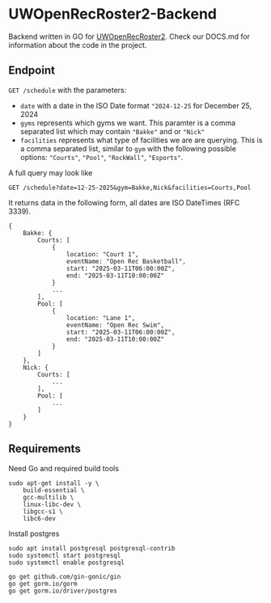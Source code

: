 # UWOpenRecRoster2-Backend

Backend written in GO for [UWOpenRecRoster2](https://github.com/HaydenDippL/UWOpenRecRoster2). Check our DOCS.md for information about the code in the project.

## Endpoint

`GET /schedule` with the parameters:

- `date` with a date in the ISO Date format `"2024-12-25` for December 25, 2024
- `gyms` represents which gyms we want. This paramter is a comma separated list which may contain `"Bakke"` and or `"Nick"`
- `facilities` represents what type of facilities we are are querying. This is a comma separated list, similar to `gym` with the following possible options: `"Courts"`, `"Pool"`, `"RockWall"`, `"Esports"`.

A full query may look like 

`GET /schedule?date=12-25-2025&gym=Bakke,Nick&facilities=Courts,Pool`

It returns data in the following form, all dates are ISO DateTimes (RFC 3339).

```
{
    Bakke: {
        Courts: [
            {
                location: "Court 1",
                eventName: "Open Rec Basketball",
                start: "2025-03-11T06:00:00Z",
                end: "2025-03-11T10:00:00Z"
            }
            ...
        ],
        Pool: [
            {
                location: "Lane 1",
                eventName: "Open Rec Swim",
                start: "2025-03-11T06:00:00Z",
                end: "2025-03-11T10:00:00Z"
            }
        ]
    },
    Nick: {
        Courts: [
            ...
        ],
        Pool: [
            ...
        ]
    }
}
```

## Requirements

Need Go and required build tools

```
sudo apt-get install -y \
    build-essential \
    gcc-multilib \
    linux-libc-dev \
    libgcc-s1 \
    libc6-dev
```

Install postgres

```
sudo apt install postgresql postgresql-contrib
sudo systemctl start postgresql
sudo systemctl enable postgresql
```

```
go get github.com/gin-gonic/gin
go get gorm.io/gorm
go get gorm.io/driver/postgres
```